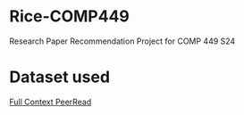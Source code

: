 # Rice-COMP449
Research Paper Recommendation Project for COMP 449 S24

# Dataset used
[Full Context PeerRead](https://bert-gcn-for-paper-citation.s3.ap-northeast-2.amazonaws.com/PeerRead/full_context_PeerRead.csv)
